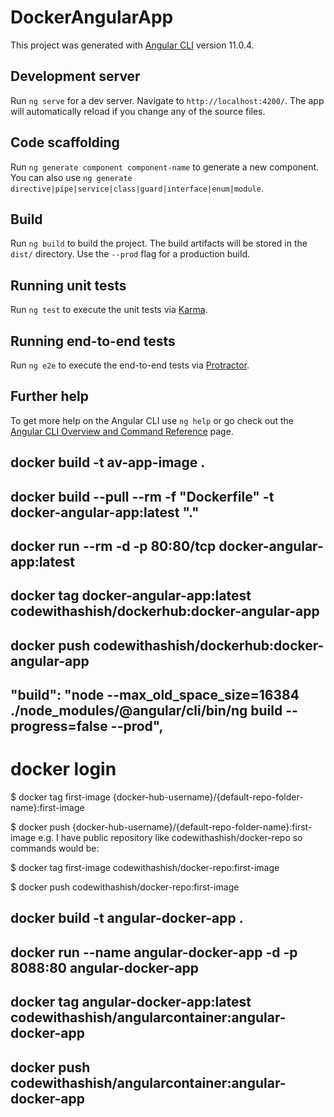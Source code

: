 # DockerAngularApp

This project was generated with [Angular CLI](https://github.com/angular/angular-cli) version 11.0.4.

## Development server

Run `ng serve` for a dev server. Navigate to `http://localhost:4200/`. The app will automatically reload if you change any of the source files.

## Code scaffolding

Run `ng generate component component-name` to generate a new component. You can also use `ng generate directive|pipe|service|class|guard|interface|enum|module`.

## Build

Run `ng build` to build the project. The build artifacts will be stored in the `dist/` directory. Use the `--prod` flag for a production build.

## Running unit tests

Run `ng test` to execute the unit tests via [Karma](https://karma-runner.github.io).

## Running end-to-end tests

Run `ng e2e` to execute the end-to-end tests via [Protractor](http://www.protractortest.org/).

## Further help

To get more help on the Angular CLI use `ng help` or go check out the [Angular CLI Overview and Command Reference](https://angular.io/cli) page.


## docker build -t av-app-image .

## docker build --pull --rm  -f "Dockerfile" -t docker-angular-app:latest "."

## docker run --rm -d -p 80:80/tcp docker-angular-app:latest

## docker tag docker-angular-app:latest codewithashish/dockerhub:docker-angular-app

## docker push codewithashish/dockerhub:docker-angular-app

## "build": "node --max_old_space_size=16384 ./node_modules/@angular/cli/bin/ng build --progress=false --prod",


# docker login
<enter user name and password for Docker Hub Repository>

$ docker tag first-image {docker-hub-username}/{default-repo-folder-name}:first-image

$ docker push {docker-hub-username}/{default-repo-folder-name}:first-image
e.g. I have public repository like codewithashish/docker-repo so commands would be:

$ docker tag first-image codewithashish/docker-repo:first-image

$ docker push codewithashish/docker-repo:first-image


## docker build -t angular-docker-app .

## docker run --name angular-docker-app -d -p 8088:80 angular-docker-app

## docker tag angular-docker-app:latest codewithashish/angularcontainer:angular-docker-app

## docker push codewithashish/angularcontainer:angular-docker-app
